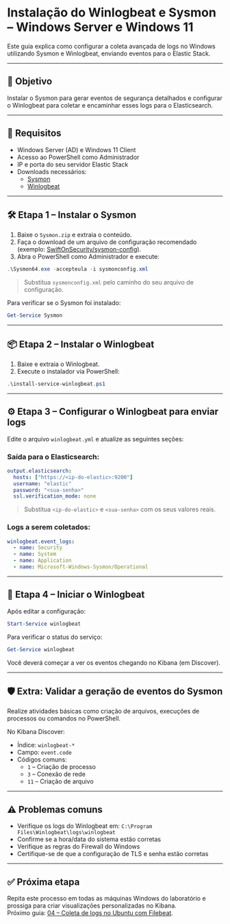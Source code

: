 # Instalação do Winlogbeat e Sysmon – Windows Server e Windows 11

Este guia explica como configurar a coleta avançada de logs no Windows utilizando Sysmon e Winlogbeat, enviando eventos para o Elastic Stack.

---

## 🎯 Objetivo

Instalar o Sysmon para gerar eventos de segurança detalhados e configurar o Winlogbeat para coletar e encaminhar esses logs para o Elasticsearch.

---

## 🧰 Requisitos

- Windows Server (AD) e Windows 11 Client
- Acesso ao PowerShell como Administrador
- IP e porta do seu servidor Elastic Stack
- Downloads necessários:
  - [Sysmon](https://learn.microsoft.com/en-us/sysinternals/downloads/sysmon)
  - [Winlogbeat](https://www.elastic.co/downloads/beats/winlogbeat)

---

## 🛠️ Etapa 1 – Instalar o Sysmon

1. Baixe o `Sysmon.zip` e extraia o conteúdo.
2. Faça o download de um arquivo de configuração recomendado (exemplo: [SwiftOnSecurity/sysmon-config](https://github.com/SwiftOnSecurity/sysmon-config)).
3. Abra o PowerShell como Administrador e execute:

```powershell
.\Sysmon64.exe -accepteula -i sysmonconfig.xml
```

> Substitua `sysmonconfig.xml` pelo caminho do seu arquivo de configuração.

Para verificar se o Sysmon foi instalado:

```powershell
Get-Service Sysmon
```

---

## 📦 Etapa 2 – Instalar o Winlogbeat

1. Baixe e extraia o Winlogbeat.
2. Execute o instalador via PowerShell:

```powershell
.\install-service-winlogbeat.ps1
```

---

## ⚙️ Etapa 3 – Configurar o Winlogbeat para enviar logs

Edite o arquivo `winlogbeat.yml` e atualize as seguintes seções:

### Saída para o Elasticsearch:

```yaml
output.elasticsearch:
  hosts: ["https://<ip-do-elastic>:9200"]
  username: "elastic"
  password: "<sua-senha>"
  ssl.verification_mode: none
```

> Substitua `<ip-do-elastic>` e `<sua-senha>` com os seus valores reais.

### Logs a serem coletados:

```yaml
winlogbeat.event_logs:
  - name: Security
  - name: System
  - name: Application
  - name: Microsoft-Windows-Sysmon/Operational
```

---

## 🚀 Etapa 4 – Iniciar o Winlogbeat

Após editar a configuração:

```powershell
Start-Service winlogbeat
```

Para verificar o status do serviço:

```powershell
Get-Service winlogbeat
```

Você deverá começar a ver os eventos chegando no Kibana (em Discover).

---

## 🛡️ Extra: Validar a geração de eventos do Sysmon

Realize atividades básicas como criação de arquivos, execuções de processos ou comandos no PowerShell.

No Kibana Discover:
- Índice: `winlogbeat-*`
- Campo: `event.code`
- Códigos comuns:
  - `1` – Criação de processo
  - `3` – Conexão de rede
  - `11` – Criação de arquivo

---

## ⚠️ Problemas comuns

- Verifique os logs do Winlogbeat em: `C:\Program Files\Winlogbeat\logs\winlogbeat`
- Confirme se a hora/data do sistema estão corretas
- Verifique as regras do Firewall do Windows
- Certifique-se de que a configuração de TLS e senha estão corretas

---

## ✅ Próxima etapa

Repita este processo em todas as máquinas Windows do laboratório e prossiga para criar visualizações personalizadas no Kibana.  
Próximo guia: [04 – Coleta de logs no Ubuntu com Filebeat](04-filebeat-ubuntu.md).

